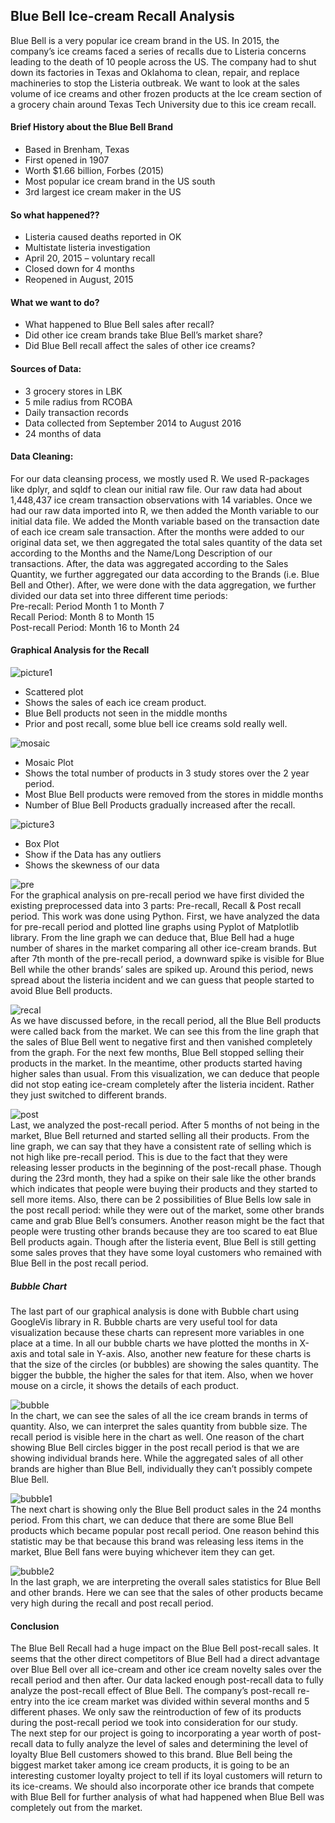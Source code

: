 ## Blue Bell Ice-cream Recall Analysis
Blue Bell is a very popular ice cream brand in the US. In 2015, the company’s ice creams faced a series of recalls due to Listeria concerns leading to the death of 10 people across the US. The company had to shut down its factories in Texas and Oklahoma to clean, repair, and replace machineries to stop the Listeria outbreak. We want to look at the sales volume of ice creams and other frozen products at the Ice cream section of a grocery chain around Texas Tech University due to this ice cream recall. 

#### Brief History about the Blue Bell Brand
- Based in Brenham, Texas
- First opened in 1907
- Worth $1.66 billion, Forbes (2015)
- Most popular ice cream brand in the US south
- 3rd largest ice cream maker in the US

#### So what happened??
- Listeria caused deaths reported in OK 
- Multistate listeria investigation
- April 20, 2015 – voluntary recall
- Closed down for 4 months
- Reopened in August, 2015

#### What we want to do?
- What happened to Blue Bell sales after recall?
- Did other ice cream brands take Blue Bell’s market share?
- Did Blue Bell recall affect the sales of other ice creams?

#### Sources of Data:
- 3 grocery stores in LBK
- 5 mile radius from RCOBA
- Daily transaction records
- Data collected from September 2014 to August 2016
- 24 months of data

#### Data Cleaning:
For our data cleansing process, we mostly used R. We used R-packages like dplyr, and sqldf to clean our initial raw file. Our raw data had about 1,448,437 ice cream transaction observations with 14 variables. 
Once we had our raw data imported into R, we then added the Month variable to our initial data file. We added the Month variable based on the transaction date of each ice cream sale transaction.
After the months were added to our original data set, we then aggregated the total sales quantity of the data set according to the Months and the Name/Long Description of our transactions. 
After, the data was aggregated according to the Sales Quantity, we further aggregated our data according to the Brands (i.e. Blue Bell and Other). 
After, we were done with the data aggregation, we further divided our data set into three different time periods:  
Pre-recall: Period	Month 1 to Month 7  
Recall Period:	Month 8 to Month 15  
Post-recall Period:	Month 16 to Month 24  

#### Graphical Analysis for the Recall
![picture1](https://user-images.githubusercontent.com/5343403/34075414-fae09a5a-e28b-11e7-879a-265b26e3cbf2.jpg)  
- Scattered plot
- Shows the sales of each ice cream product.
- Blue Bell products not seen in the middle months
- Prior and post recall, some blue bell ice creams sold really well.  

![mosaic](https://user-images.githubusercontent.com/5343403/34075550-b71e270c-e28f-11e7-9302-89ecefb6a277.jpg)
- Mosaic Plot
- Shows the total number of products in 3 study stores over the 2 year period.
- Most Blue Bell products were removed from the stores in middle months
- Number of Blue Bell Products gradually increased after the recall.

![picture3](https://user-images.githubusercontent.com/5343403/34075425-3e8538c4-e28c-11e7-95d6-391e86ca454e.jpg)
- Box Plot
- Show if the Data has any outliers
- Shows the skewness of our data  

![pre](https://user-images.githubusercontent.com/5343403/34075525-f56c13d0-e28e-11e7-84b5-c3b66ab05c98.png)  
For the graphical analysis on pre-recall period we have first divided the existing preprocessed data into 3 parts: Pre-recall, Recall & Post recall period. This work was done using Python. 
First, we have analyzed the data for pre-recall period and plotted line graphs using Pyplot of Matplotlib library. 
From the line graph we can deduce that, Blue Bell had a huge number of shares in the market comparing all other ice-cream brands. But after 7th month of the pre-recall period, a downward spike is visible for Blue Bell while the other brands’ sales are spiked up. Around this period, news spread about the listeria incident and we can guess that people started to avoid Blue Bell products.  

![recal](https://user-images.githubusercontent.com/5343403/34075526-fa12e076-e28e-11e7-9880-4b2db07388df.png)  
As we have discussed before, in the recall period, all the Blue Bell products were called back from the market. We can see this from the line graph that the sales of Blue Bell went to negative first and then vanished completely from the graph. For the next few months, Blue Bell stopped selling their products in the market. In the meantime, other products started having higher sales than usual. From this visualization, we can deduce that people did not stop eating ice-cream completely after the listeria incident. Rather they just switched to different brands.  

![post](https://user-images.githubusercontent.com/5343403/34075529-fcd9d332-e28e-11e7-98f4-4142ba276b51.png)  
Last, we analyzed the post-recall period. After 5 months of not being in the market, Blue Bell returned and started selling all their products. From the line graph, we can say that they have a consistent rate of selling which is not high like pre-recall period. This is due to the fact that they were releasing lesser products in the beginning of the post-recall phase. Though during the 23rd month, they had a spike on their sale like the other brands which indicates that people were buying their products and they started to sell more items. 
Also, there can be 2 possibilities of Blue Bells low sale in the post recall period: while they were out of the market, some other brands came and grab Blue Bell’s consumers. Another reason might be the fact that people were trusting other brands because they are too scared to eat Blue Bell products again. Though after the listeria event, Blue Bell is still getting some sales proves that they have some loyal customers who remained with Blue Bell in the post recall period.  

##### Bubble Chart
The last part of our graphical analysis is done with Bubble chart using GoogleVis library in R. Bubble charts are very useful tool for data visualization because these charts can represent more variables in one place at a time. In all our bubble charts we have plotted the months in X-axis and total sale in Y-axis. Also, another new feature for these charts is that the size of the circles (or bubbles) are showing the sales quantity. The bigger the bubble, the higher the sales for that item. Also, when we hover mouse on a circle, it shows the details of each product.  

![bubble](https://user-images.githubusercontent.com/5343403/34075506-7d81a98e-e28e-11e7-9f7e-158dad8b3ca2.PNG)  
In the chart, we can see the sales of all the ice cream brands in terms of quantity. Also, we can interpret the sales quantity from bubble size. The recall period is visible here in the chart as well. One reason of the chart showing Blue Bell circles bigger in the post recall period is that we are showing individual brands here. While the aggregated sales of all other brands are higher than Blue Bell, individually they can’t possibly compete Blue Bell. 

![bubble1](https://user-images.githubusercontent.com/5343403/34075507-7f0088c0-e28e-11e7-90b3-c83326b83e04.PNG)  
The next chart is showing only the Blue Bell product sales in the 24 months period. From this chart, we can deduce that there are some Blue Bell products which became popular post recall period. One reason behind this statistic may be that because this brand was releasing less items in the market, Blue Bell fans were buying whichever item they can get.  

![bubble2](https://user-images.githubusercontent.com/5343403/34075508-8131cb2c-e28e-11e7-990e-4a0eb44b550f.PNG)  
In the last graph, we are interpreting the overall sales statistics for Blue Bell and other brands. Here we can see that the sales of other products became very high during the recall and post recall period.  

#### Conclusion
The Blue Bell Recall had a huge impact on the Blue Bell post-recall sales. It seems that the other direct competitors of Blue Bell had a direct advantage over Blue Bell over all ice-cream and other ice cream novelty sales over the recall period and then after. Our data lacked enough post-recall data to fully analyze the post-recall effect of Blue Bell. The company’s post-recall re-entry into the ice cream market was divided within several months and 5 different phases. We only saw the reintroduction of few of its products during the post-recall period we took into consideration for our study.  
The next step for our project is going to incorporating a year worth of post-recall data to fully analyze the level of sales and determining the level of loyalty Blue Bell customers showed to this brand. Blue Bell being the biggest market taker among ice cream products, it is going to be an interesting customer loyalty project to tell if its loyal customers will return to its ice-creams. 
We should also incorporate other ice brands that compete with Blue Bell for further analysis of what had happened when Blue Bell was completely out from the market. 








